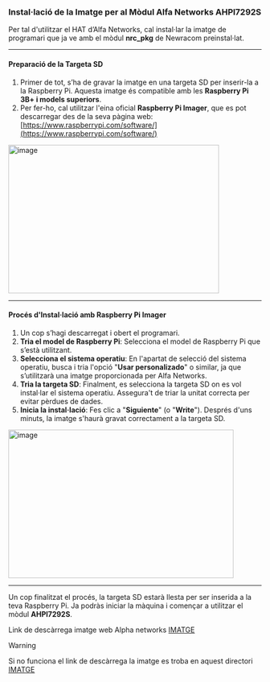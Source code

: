 ### Instal·lació de la Imatge per al Mòdul Alfa Networks AHPI7292S

Per tal d'utilitzar el HAT d’Alfa Networks, cal instal·lar la imatge de programari que ja ve amb el mòdul **nrc_pkg** de Newracom preinstal·lat.

---

#### Preparació de la Targeta SD

1.  Primer de tot, s’ha de gravar la imatge en una targeta SD per inserir-la a la Raspberry Pi. Aquesta imatge és compatible amb les **Raspberry Pi 3B+ i models superiors**.
2.  Per fer-ho, cal utilitzar l'eina oficial **Raspberry Pi Imager**, que es pot descarregar des de la seva pàgina web: [https://www.raspberrypi.com/software/](https://www.raspberrypi.com/software/)
<img width="419" height="295" alt="image" src="https://github.com/user-attachments/assets/d2dfbd4b-82c7-45bc-97a7-cbd4c16ddb8b" />

---

#### Procés d'Instal·lació amb Raspberry Pi Imager

1.  Un cop s’hagi descarregat i obert el programari.
2.  **Tria el model de Raspberry Pi**: Selecciona el model de Raspberry Pi que s’està utilitzant.
3.  **Selecciona el sistema operatiu**: En l'apartat de selecció del sistema operatiu, busca i tria l'opció "**Usar personalizado**" o similar, ja que s’utilitzarà una imatge proporcionada per Alfa Networks.
4.  **Tria la targeta SD**: Finalment, es selecciona la targeta SD on es vol instal·lar el sistema operatiu. Assegura't de triar la unitat correcta per evitar pèrdues de dades.
5.  **Inicia la instal·lació**: Fes clic a "**Siguiente**" (o "**Write**"). Després d'uns minuts, la imatge s'haurà gravat correctament a la targeta SD.

<img width="448" height="295" alt="image" src="https://github.com/user-attachments/assets/98ad122a-84fe-449f-a097-2419d6b11fd9" />

---

Un cop finalitzat el procés, la targeta SD estarà llesta per ser inserida a la teva Raspberry Pi. Ja podràs iniciar la màquina i començar a utilitzar el mòdul **AHPI7292S**.


Link de descàrrega imatge web Alpha networks [IMATGE](https://onedrive.live.com/?redeem=aHR0cHM6Ly8xZHJ2Lm1zL3UvcyFBdnpWUW5jOW9WT2FoYU5xb2pXOG05bWkwclE2bUE%5FZT1PWDNrZ1A&cid=9A53A13D7742D5FC&id=9A53A13D7742D5FC%2186506&parId=9A53A13D7742D5FC%2186492&o=OneUp)
> [!WARNING]
> Si no funciona el link de descàrrega la imatge es troba en aquest directori [IMATGE](Image)
